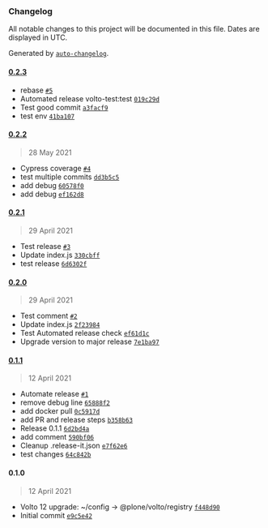 ### Changelog

All notable changes to this project will be documented in this file. Dates are displayed in UTC.

Generated by [`auto-changelog`](https://github.com/CookPete/auto-changelog).

#### [0.2.3](https://github.com/eea/volto-test-addon/compare/0.2.2...0.2.3)

- rebase [`#5`](https://github.com/eea/volto-test-addon/pull/5)
- Automated release volto-test:test [`019c29d`](https://github.com/eea/volto-test-addon/commit/019c29d3736934c95e62aeee1e625b4437ac1c7a)
- Test good commit [`a3facf9`](https://github.com/eea/volto-test-addon/commit/a3facf97088b1d3b9e44b3b02b4cbb9d552fed35)
- test env [`41ba107`](https://github.com/eea/volto-test-addon/commit/41ba107b8f73b6ce73e5953d282d8aad6b552b78)

#### [0.2.2](https://github.com/eea/volto-test-addon/compare/0.2.1...0.2.2)

> 28 May 2021

- Cypress coverage [`#4`](https://github.com/eea/volto-test-addon/pull/4)
- test multiple commits [`dd3b5c5`](https://github.com/eea/volto-test-addon/commit/dd3b5c572750f287f3f36097cfe849fe6f89ed1f)
- add debug [`60578f0`](https://github.com/eea/volto-test-addon/commit/60578f022759633b55363e537cc3c721b3a0eef6)
- add debug [`ef162d8`](https://github.com/eea/volto-test-addon/commit/ef162d84bae6d39ac9b617abd3640d0397002789)

#### [0.2.1](https://github.com/eea/volto-test-addon/compare/0.2.0...0.2.1)

> 29 April 2021

- Test release [`#3`](https://github.com/eea/volto-test-addon/pull/3)
- Update index.js [`330cbff`](https://github.com/eea/volto-test-addon/commit/330cbff6bf7ccdf8ce851a82eb9931d175ecea80)
- test release [`6d6302f`](https://github.com/eea/volto-test-addon/commit/6d6302fa05a1a8f412c69942182dff30305b998c)

#### [0.2.0](https://github.com/eea/volto-test-addon/compare/0.1.1...0.2.0)

> 29 April 2021

- Test comment [`#2`](https://github.com/eea/volto-test-addon/pull/2)
- Update index.js [`2f23984`](https://github.com/eea/volto-test-addon/commit/2f23984d326104b00d8b432136c257fccaf017e2)
- Test Automated release check [`ef61d1c`](https://github.com/eea/volto-test-addon/commit/ef61d1c76e208453cf04d07009ad07b7d0b8b988)
- Upgrade version to major release [`7e1ba97`](https://github.com/eea/volto-test-addon/commit/7e1ba97c34e3dca16194203e6916440c6d72ca59)

#### [0.1.1](https://github.com/eea/volto-test-addon/compare/0.1.0...0.1.1)

> 12 April 2021

- Automate release [`#1`](https://github.com/eea/volto-test-addon/pull/1)
- remove debug line [`65888f2`](https://github.com/eea/volto-test-addon/commit/65888f26bf94cea97918163482448a0565c5d676)
- add docker pull [`0c5917d`](https://github.com/eea/volto-test-addon/commit/0c5917d997293b53de7c544094a39ce693054e18)
- add PR and release steps [`b358b63`](https://github.com/eea/volto-test-addon/commit/b358b6358fd45f61a88fdde8fa08f9ad5088b132)
- Release 0.1.1 [`6d2bd4a`](https://github.com/eea/volto-test-addon/commit/6d2bd4a7823f5632c13c3c0c0b246888d7d03726)
- add comment [`590bf06`](https://github.com/eea/volto-test-addon/commit/590bf066f5e3b2610fd087ae08a78922357a1eff)
- Cleanup .release-it.json [`e7f62e6`](https://github.com/eea/volto-test-addon/commit/e7f62e66430c864885fe5d60090fd8f9e0479ccd)
- test changes [`64c842b`](https://github.com/eea/volto-test-addon/commit/64c842b90d18014e6d04420818c475fa2b1e7cb9)

#### 0.1.0

> 12 April 2021

- Volto 12 upgrade: ~/config -&gt; @plone/volto/registry [`f448d90`](https://github.com/eea/volto-test-addon/commit/f448d902e3abb56290a9fbad8b2029ed32fbfa52)
- Initial commit [`e9c5e42`](https://github.com/eea/volto-test-addon/commit/e9c5e42a95e35a5f74ce94e263c481dcd5a78ddf)
